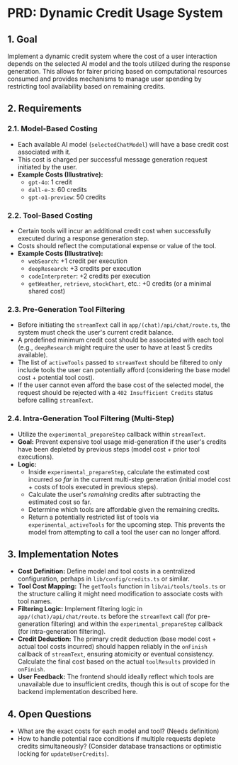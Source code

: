 # PRD: Dynamic Credit Usage System

## 1. Goal

Implement a dynamic credit system where the cost of a user interaction depends on the selected AI model and the tools utilized during the response generation. This allows for fairer pricing based on computational resources consumed and provides mechanisms to manage user spending by restricting tool availability based on remaining credits.

## 2. Requirements

### 2.1. Model-Based Costing

- Each available AI model (`selectedChatModel`) will have a base credit cost associated with it.
- This cost is charged per successful message generation request initiated by the user.
- **Example Costs (Illustrative):**
  - `gpt-4o`: 1 credit
  - `dall-e-3`: 60 credits
  - `gpt-o1-preview`: 50 credits

### 2.2. Tool-Based Costing

- Certain tools will incur an additional credit cost when successfully executed during a response generation step.
- Costs should reflect the computational expense or value of the tool.
- **Example Costs (Illustrative):**
  - `webSearch`: +1 credit per execution
  - `deepResearch`: +3 credits per execution
  - `codeInterpreter`: +2 credits per execution
  - `getWeather`, `retrieve`, `stockChart`, etc.: +0 credits (or a minimal shared cost)

### 2.3. Pre-Generation Tool Filtering

- Before initiating the `streamText` call in `app/(chat)/api/chat/route.ts`, the system must check the user's current credit balance.
- A predefined minimum credit cost should be associated with each tool (e.g., `deepResearch` might require the user to have at least 5 credits available).
- The list of `activeTools` passed to `streamText` should be filtered to only include tools the user can potentially afford (considering the base model cost + potential tool cost).
- If the user cannot even afford the base cost of the selected model, the request should be rejected with a `402 Insufficient Credits` status before calling `streamText`.

### 2.4. Intra-Generation Tool Filtering (Multi-Step)

- Utilize the `experimental_prepareStep` callback within `streamText`.
- **Goal:** Prevent expensive tool usage mid-generation if the user's credits have been depleted by previous steps (model cost + prior tool executions).
- **Logic:**
  - Inside `experimental_prepareStep`, calculate the estimated cost incurred *so far* in the current multi-step generation (initial model cost + costs of tools executed in previous steps).
  - Calculate the user's *remaining* credits after subtracting the estimated cost so far.
  - Determine which tools are affordable given the remaining credits.
  - Return a potentially restricted list of tools via `experimental_activeTools` for the upcoming step. This prevents the model from attempting to call a tool the user can no longer afford.

## 3. Implementation Notes

- **Cost Definition:** Define model and tool costs in a centralized configuration, perhaps in `lib/config/credits.ts` or similar.
- **Tool Cost Mapping:** The `getTools` function in `lib/ai/tools/tools.ts` or the structure calling it might need modification to associate costs with tool names.
- **Filtering Logic:** Implement filtering logic in `app/(chat)/api/chat/route.ts` before the `streamText` call (for pre-generation filtering) and within the `experimental_prepareStep` callback (for intra-generation filtering).
- **Credit Deduction:** The primary credit deduction (base model cost + actual tool costs incurred) should happen reliably in the `onFinish` callback of `streamText`, ensuring atomicity or eventual consistency. Calculate the final cost based on the actual `toolResults` provided in `onFinish`.
- **User Feedback:** The frontend should ideally reflect which tools are unavailable due to insufficient credits, though this is out of scope for the backend implementation described here.

## 4. Open Questions

- What are the exact costs for each model and tool? (Needs definition)
- How to handle potential race conditions if multiple requests deplete credits simultaneously? (Consider database transactions or optimistic locking for `updateUserCredits`). 